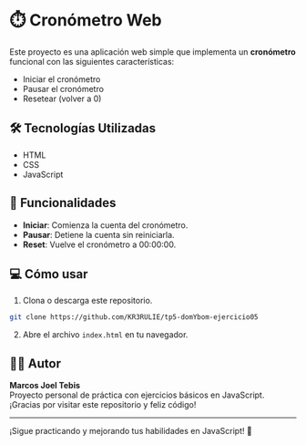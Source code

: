 # ⏱️ Cronómetro Web

Este proyecto es una aplicación web simple que implementa un **cronómetro** funcional con las siguientes características:

- Iniciar el cronómetro
- Pausar el cronómetro
- Resetear (volver a 0)

## 🛠️ Tecnologías Utilizadas

- HTML
- CSS
- JavaScript

## 🚀 Funcionalidades

- **Iniciar**: Comienza la cuenta del cronómetro.
- **Pausar**: Detiene la cuenta sin reiniciarla.
- **Reset**: Vuelve el cronómetro a 00:00:00.

## 💻 Cómo usar

1. Clona o descarga este repositorio.

```bash
git clone https://github.com/KR3RULIE/tp5-domYbom-ejercicio05
```

2. Abre el archivo `index.html` en tu navegador.

## 👨‍💻 Autor

**Marcos Joel Tebis**  
Proyecto personal de práctica con ejercicios básicos en JavaScript.  
¡Gracias por visitar este repositorio y feliz código!

---

¡Sigue practicando y mejorando tus habilidades en JavaScript! 💪